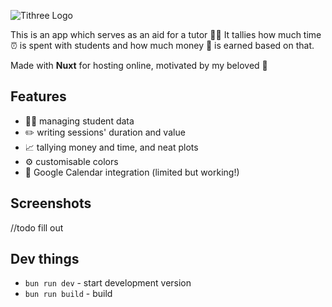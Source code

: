 ![Tithree Logo](packages/renderer/src/assets/t3_full_color.svg)

This is an app which serves as an aid for a tutor 🧑‍🏫 It tallies how much time ⏰ is spent with students and how much money 💸 is earned based on that.

Made with __Nuxt__ for hosting online, motivated by my beloved 💝

## Features
- 🧑‍🎓 managing student data
- ✏️ writing sessions' duration and value
- 📈 tallying money and time, and neat plots
- ⚙️ customisable colors
- 📅 Google Calendar integration (limited but working!)

## Screenshots
//todo fill out

## Dev things
- `bun run dev` - start development version
- `bun run build` - build
